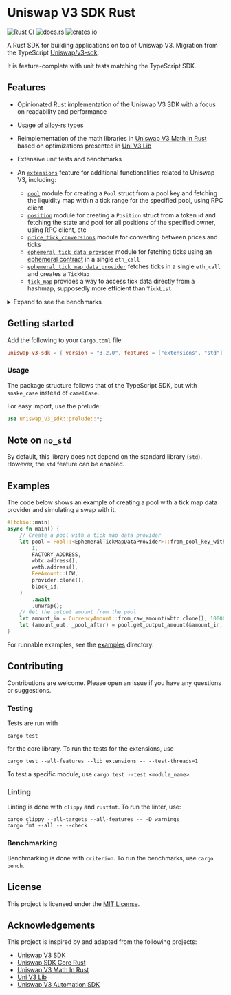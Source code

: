 # Uniswap V3 SDK Rust

[![Rust CI](https://github.com/shuhuiluo/uniswap-v3-sdk-rs/actions/workflows/rust.yml/badge.svg)](https://github.com/shuhuiluo/uniswap-v3-sdk-rs/actions/workflows/rust.yml)
[![docs.rs](https://img.shields.io/docsrs/uniswap-v3-sdk)](https://docs.rs/uniswap-v3-sdk/latest/uniswap_v3_sdk/)
[![crates.io](https://img.shields.io/crates/v/uniswap-v3-sdk.svg)](https://crates.io/crates/uniswap-v3-sdk)

A Rust SDK for building applications on top of Uniswap V3. Migration from the
TypeScript [Uniswap/v3-sdk](https://github.com/Uniswap/v3-sdk).

It is feature-complete with unit tests matching the TypeScript SDK.

## Features

- Opinionated Rust implementation of the Uniswap V3 SDK with a focus on readability and performance
- Usage of [alloy-rs](https://github.com/alloy-rs) types
- Reimplementation of the math libraries in [Uniswap V3 Math In Rust](https://github.com/0xKitsune/uniswap-v3-math)
  based on optimizations presented in [Uni V3 Lib](https://github.com/Aperture-Finance/uni-v3-lib)
- Extensive unit tests and benchmarks
- An [`extensions`](./src/extensions) feature for additional functionalities related to Uniswap V3, including:

    - [`pool`](./src/extensions/pool.rs) module for creating a `Pool` struct from a pool key and fetching the
      liquidity map within a tick range for the specified pool, using RPC client
    - [`position`](./src/extensions/position.rs) module for creating a `Position` struct from a token id and fetching
      the state and pool for all positions of the specified owner, using RPC client, etc
    - [`price_tick_conversions`](./src/extensions/price_tick_conversions.rs) module for converting between prices and
      ticks
    - [`ephemeral_tick_data_provider`](./src/extensions/ephemeral_tick_data_provider.rs) module for fetching ticks using
      an [ephemeral contract](https://github.com/Aperture-Finance/Aperture-Lens/blob/904101e4daed59e02fd4b758b98b0749e70b583b/contracts/EphemeralGetPopulatedTicksInRange.sol)
      in a single `eth_call`
    - [`ephemeral_tick_map_data_provider`](./src/extensions/ephemeral_tick_map_data_provider.rs) fetches ticks in a
      single `eth_call` and creates a `TickMap`
    - [`tick_map`](./src/extensions/tick_map.rs) provides a way to access tick data directly from a hashmap, supposedly
      more efficient than `TickList`

<details>
  <summary>Expand to see the benchmarks</summary>

| Function               | Time      | Reference |
|------------------------|-----------|-----------|
| get_sqrt_ratio_at_tick | 4.0437 µs | 8.8094 µs |
| get_tick_at_sqrt_ratio | 21.232 µs | 31.547 µs |
| get_amount_0_delta     | 3.6099 µs | 4.4475 µs |
| get_amount_1_delta     | 2.5942 µs | 3.5725 µs |

</details>

## Getting started

Add the following to your `Cargo.toml` file:

```toml
uniswap-v3-sdk = { version = "3.2.0", features = ["extensions", "std"] }
```

### Usage

The package structure follows that of the TypeScript SDK, but with `snake_case` instead of `camelCase`.

For easy import, use the prelude:

```rust
use uniswap_v3_sdk::prelude::*;
```

## Note on `no_std`

By default, this library does not depend on the standard library (`std`). However, the `std` feature can be enabled.

## Examples

The code below shows an example of creating a pool with a tick map data provider and simulating a swap with it.

```rust
#[tokio::main]
async fn main() {
    // Create a pool with a tick map data provider
    let pool = Pool::<EphemeralTickMapDataProvider>::from_pool_key_with_tick_data_provider(
        1,
        FACTORY_ADDRESS,
        wbtc.address(),
        weth.address(),
        FeeAmount::LOW,
        provider.clone(),
        block_id,
    )
        .await
        .unwrap();
    // Get the output amount from the pool
    let amount_in = CurrencyAmount::from_raw_amount(wbtc.clone(), 100000000).unwrap();
    let (amount_out, _pool_after) = pool.get_output_amount(&amount_in, None).unwrap();
}
```

For runnable examples, see the [examples](./examples) directory.

## Contributing

Contributions are welcome. Please open an issue if you have any questions or suggestions.

### Testing

Tests are run with

```shell
cargo test
```

for the core library. To run the tests for the extensions, use

```shell
cargo test --all-features --lib extensions -- --test-threads=1
```

To test a specific module, use `cargo test --test <module_name>`.

### Linting

Linting is done with `clippy` and `rustfmt`. To run the linter, use:

```shell
cargo clippy --all-targets --all-features -- -D warnings
cargo fmt --all -- --check
```

### Benchmarking

Benchmarking is done with `criterion`. To run the benchmarks, use `cargo bench`.

## License

This project is licensed under the [MIT License](LICENSE).

## Acknowledgements

This project is inspired by and adapted from the following projects:

- [Uniswap V3 SDK](https://github.com/Uniswap/v3-sdk)
- [Uniswap SDK Core Rust](https://github.com/malik672/uniswap-sdk-core-rust)
- [Uniswap V3 Math In Rust](https://github.com/0xKitsune/uniswap-v3-math)
- [Uni V3 Lib](https://github.com/Aperture-Finance/uni-v3-lib)
- [Uniswap V3 Automation SDK](https://github.com/Aperture-Finance/uniswap-v3-automation-sdk)
